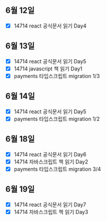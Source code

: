 ## 6월 12일

- [x] 14714 react 공식문서 읽기 Day4

## 6월 13일

- [x] 14714 react 공식문서 읽기 Day5
- [x] 14714 javascript 책 읽기 Day1
- [x] payments 타입스크립트 migration 1/3

## 6월 14일

- [x] 14714 react 공식문서 읽기 Day5
- [x] payments 타입스크립트 migration 1/2

## 6월 18일

- [x] 14714 react 공식문서 읽기 Day6
- [x] 14714 자바스크립트 책 읽기 Day2
- [x] payments 타입스크립트 migration 3/4

## 6월 19일

- [x] 14714 react 공식문서 읽기 Day7
- [x] 14714 자바스크립트 책 읽기 Day3
